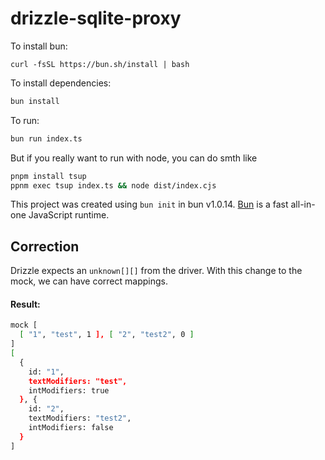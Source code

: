 # drizzle-sqlite-proxy

To install bun:
```
curl -fsSL https://bun.sh/install | bash
```

To install dependencies:

```bash
bun install
```

To run:

```bash
bun run index.ts
```

But if you really want to run with node, you can do smth like
```bash
pnpm install tsup
ppnm exec tsup index.ts && node dist/index.cjs
```

This project was created using `bun init` in bun v1.0.14. [Bun](https://bun.sh) is a fast all-in-one JavaScript runtime.

## Correction
Drizzle expects an `unknown[][]` from the driver. With this change to the mock, we can have correct mappings.

#### Result:
```bash
mock [
  [ "1", "test", 1 ], [ "2", "test2", 0 ]
]
[
  {
    id: "1",
    textModifiers: "test",
    intModifiers: true
  }, {
    id: "2",
    textModifiers: "test2",
    intModifiers: false
  }
]
```

